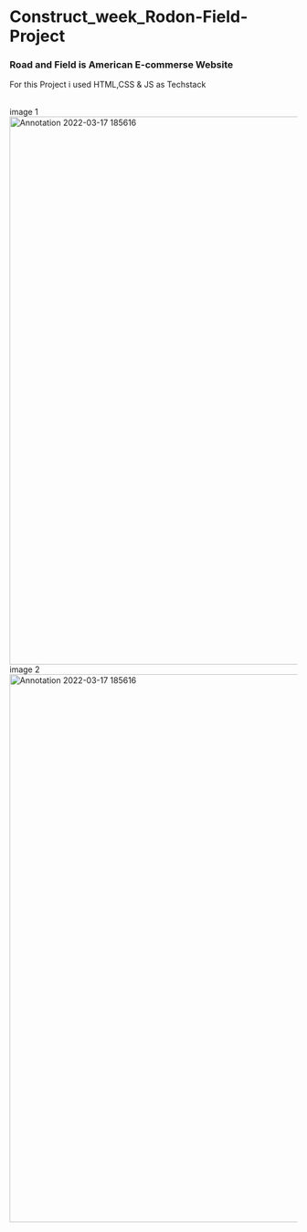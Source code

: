 # Construct_week_Rodon-Field-Project
<h3>Road and Field is American E-commerse Website </h3>
<p>For this Project i used HTML,CSS & JS as Techstack</p>

<br>
image 1
<img width="960" alt="Annotation 2022-03-17 185616" src="https://user-images.githubusercontent.com/74128940/158873017-69d2012a-cb19-41d8-9f1c-5d64da8cafb7.png">
<br>
image 2
<img width="960" alt="Annotation 2022-03-17 185616" src="https://user-images.githubusercontent.com/74128940/159645331-2a2412c6-5a4a-4731-a166-89f5de128f0d.png">
